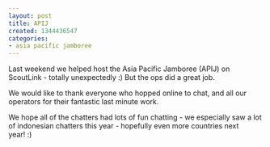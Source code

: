 ```yaml
---
layout: post
title: APIJ
created: 1344436547
categories:
- asia pacific jamboree
---
```

<p>Last weekend we helped host the Asia Pacific Jamboree (APIJ) on ScoutLink - totally unexpectedly :)&nbsp;But the ops did a great job.</p>
<p>We would like to thank everyone who hopped online to chat, and all our operators for their fantastic last minute work.</p>
<p>We hope all of the chatters had lots of fun chatting - we especially saw a lot of indonesian chatters this year - hopefully even more countries next year!&nbsp;:)</p>
